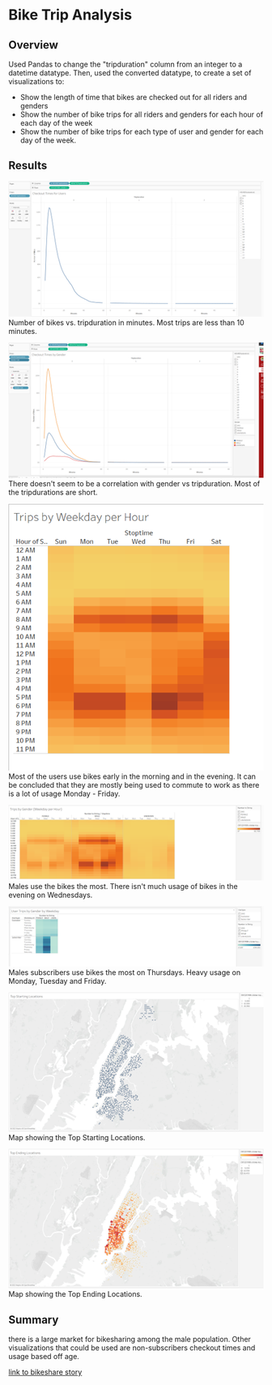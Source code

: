 # Bike Trip Analysis
## Overview 
Used Pandas to change the "tripduration" column from an integer to a datetime datatype. Then, used the converted datatype, to create a set of visualizations to:

- Show the length of time that bikes are checked out for all riders and genders
- Show the number of bike trips for all riders and genders for each hour of each day of the week
- Show the number of bike trips for each type of user and gender for each day of the week.

## Results 
![Checkout Times for Users](https://github.com/xanderbilt23/bikesharing/blob/main/Images/Checkout%20Time%20for%20Users.png)
Number of bikes vs. tripduration in minutes. Most trips are less than 10 minutes. 

![Checkout Times by Gender](https://github.com/xanderbilt23/bikesharing/blob/main/Images/Checkout%20Times%20by%20Gender.png)
There doesn't seem to be a correlation with gender vs tripduration. Most of the tripdurations are short. 

![Trips by Weekday per Hour](https://github.com/xanderbilt23/bikesharing/blob/main/Images/Trips%20by%20Weekday%20per%20Hour.png)
Most of the users use bikes early in the morning and in the evening. It can be concluded that they are mostly being used to commute to work as there is a lot of usage Monday - Friday. 

![Trips by Gender](https://github.com/xanderbilt23/bikesharing/blob/main/Images/Trips%20by%20Gender.png)
Males use the bikes the most. There isn't much usage of bikes in the evening on Wednesdays. 

![User Trips by Gender by Weekday](https://github.com/xanderbilt23/bikesharing/blob/main/Images/User%20Trips%20by%20Gender%20by%20Weekday%20.png)
Males subscribers use bikes the most on Thursdays. Heavy usage on Monday, Tuesday  and Friday. 

![Top Starting Locations](https://github.com/xanderbilt23/bikesharing/blob/main/Images/Top%20Starting%20Locations.png)
Map showing the Top Starting Locations.

![Top Ending Locations](https://github.com/xanderbilt23/bikesharing/blob/main/Images/Top%20Ending%20Locations.png)
Map showing the Top Ending Locations.

## Summary

there is a large market for bikesharing among the male population. Other visualizations that could be used are non-subscribers checkout times and usage based off age. 

[link to bikeshare story](https://public.tableau.com/app/profile/xanderbilt23/viz/Module14_16619853695510/bikesharestory?publish=yes)
